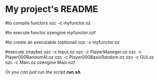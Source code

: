 # My project's README

#to compile functors
ozc -c myfunctor.oz

#to execute functor
ozengine myfunctor.ozf

#to create an executable (optional)
ozc -x myfunctor.oz


#execute (maybe)
ozc -c Input.oz
ozc -c PlayerManeger.oz
ozc -c Player000RandomAI.oz
ozc -c Player000BasicRandom.oz
ozc -c GUI.oz
ozc -c Main.oz
ozengine Main.ozf

*Or you can just run the script **run.sh**.*
